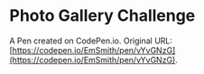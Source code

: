# Photo Gallery Challenge 

A Pen created on CodePen.io. Original URL: [https://codepen.io/EmSmith/pen/vYvGNzG](https://codepen.io/EmSmith/pen/vYvGNzG).

